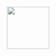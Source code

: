 
<a href="javascript:alert(document.cookie)"><img align="left" width="100" height="100" src="http://www.fillmurray.com/100/100"></a>
